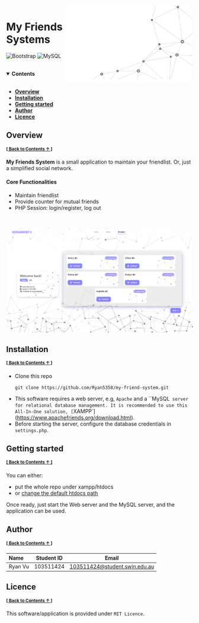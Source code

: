 <img align=right src="static/project-thumb.png" alt="project-thumb.png" width=350>

<h1>My Friends Systems</h1>

![Bootstrap](https://img.shields.io/badge/bootstrap-%238511FA.svg?style=for-the-badge&logo=bootstrap&logoColor=white) ![MySQL](https://img.shields.io/badge/mysql-000.svg?style=for-the-badge&logo=mysql&logoColor=white)


<br>

<details id="nav" open>
<summary><b>Contents</b></summary><br>

- [**Overview**](#overview)
- [**Installation**](#installation) 
- [**Getting started**](#getting-started)
- [**Author**](#author) 
- [**Licence**](#licence)

</details>

## Overview
<sup>[**\[ Back to Contents  ↑ \]**](#nav)</sup>

**My Friends System** is a small application to maintain your friendlist. Or, just a simplified social network.

#### Core Functionalities
- Maintain friendlist
- Provide counter for mutual friends
- PHP Session: login/register, log out

<br>

![demo.png](static/demo.png)

## Installation
<sup>[**\[ Back to Contents  ↑ \]**](#nav)</sup>

- Clone this repo
  ```
  git clone https://github.com/Ryan5358/my-friend-system.git
  ```
- This software requires a web server, e.g, `Apache` and a ``MySQL` server for relational database management. It is recommended to use this All-In-One solution, [`XAMPP`](https://www.apachefriends.org/download.html).
- Before starting the server, configure the database credentials in `settings.php`.

## Getting started
<sup>[**\[ Back to Contents  ↑ \]**](#nav)</sup>

You can either: 
- put the whole repo under xampp/htdocs 
- or [change the default htdocs path](https://bobcares.com/blog/xampp-change-htdocs-location-windows/#:~:text=We%20can%20do%20this%20by,them%20to%20the%20new%20location.)

Once ready, just start the Web server and the MySQL server, and the application can be used.

## Author
<sup>[**\[ Back to Contents  ↑ \]**](#nav)</sup>

| Name                 | Student ID | Email                         |
| :------------------- | ---------- | :---------------------------: |
| Ryan Vu              | 103511424  | 103511424@student.swin.edu.au |

## Licence
<sup>[**\[ Back to Contents  ↑ \]**](#nav)</sup>

This software/application is provided under `MIT Licence`.
